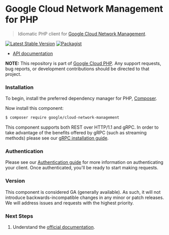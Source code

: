 # Google Cloud Network Management for PHP

> Idiomatic PHP client for [Google Cloud Network Management](https://cloud.google.com/network-intelligence-center/docs/connectivity-tests/reference/networkmanagement/rest).

[![Latest Stable Version](https://poser.pugx.org/google/cloud-network-management/v/stable)](https://packagist.org/packages/google/cloud-network-management) [![Packagist](https://img.shields.io/packagist/dm/google/cloud-network-management.svg)](https://packagist.org/packages/google/cloud-network-management)

* [API documentation](https://cloud.google.com/php/docs/reference/cloud-network-management/latest)

**NOTE:** This repository is part of [Google Cloud PHP](https://github.com/googleapis/google-cloud-php). Any
support requests, bug reports, or development contributions should be directed to
that project.

### Installation

To begin, install the preferred dependency manager for PHP, [Composer](https://getcomposer.org/).

Now install this component:

```sh
$ composer require google/cloud-network-management
```

This component supports both REST over HTTP/1.1 and gRPC. In order to take advantage of the benefits offered by gRPC (such as streaming methods)
please see our [gRPC installation guide](https://cloud.google.com/php/grpc).

### Authentication

Please see our [Authentication guide](https://github.com/googleapis/google-cloud-php/blob/main/AUTHENTICATION.md) for more information
on authenticating your client. Once authenticated, you'll be ready to start making requests.

### Version

This component is considered GA (generally available). As such, it will not introduce backwards-incompatible changes in
any minor or patch releases. We will address issues and requests with the highest priority.

### Next Steps

1. Understand the [official documentation](https://cloud.google.com/network-intelligence-center/docs/connectivity-tests/reference/networkmanagement/rest).
